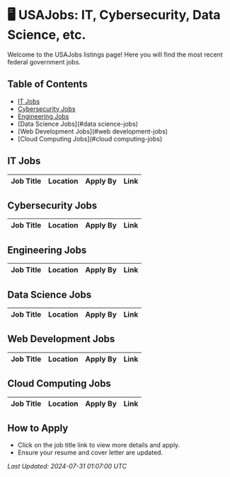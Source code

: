 
# 🖥️ USAJobs: IT, Cybersecurity, Data Science, etc.

Welcome to the USAJobs listings page! Here you will find the most recent federal government jobs.

## Table of Contents
- [IT Jobs](#it-jobs)
- [Cybersecurity Jobs](#cybersecurity-jobs)
- [Engineering Jobs](#engineering-jobs)
- [Data Science Jobs](#data science-jobs)
- [Web Development Jobs](#web development-jobs)
- [Cloud Computing Jobs](#cloud computing-jobs)

## IT Jobs

| Job Title | Location | Apply By | Link |
|-----------|----------|----------|------|

## Cybersecurity Jobs

| Job Title | Location | Apply By | Link |
|-----------|----------|----------|------|

## Engineering Jobs

| Job Title | Location | Apply By | Link |
|-----------|----------|----------|------|

## Data Science Jobs

| Job Title | Location | Apply By | Link |
|-----------|----------|----------|------|

## Web Development Jobs

| Job Title | Location | Apply By | Link |
|-----------|----------|----------|------|

## Cloud Computing Jobs

| Job Title | Location | Apply By | Link |
|-----------|----------|----------|------|


## How to Apply
- Click on the job title link to view more details and apply.
- Ensure your resume and cover letter are updated.

*Last Updated: 2024-07-31 01:07:00 UTC*
